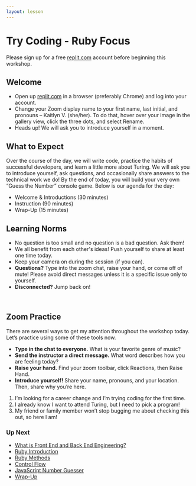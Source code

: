 ```yaml
---
layout: lesson
---
```


# Try Coding - Ruby Focus

Please sign up for a free <a target="blank" href="https://replit.com/~">replit.com</a> account before beginning this workshop.

## Welcome

- Open up <a target="blank" href="https://replit.com/~">replit.com</a> in a browser (preferably Chrome) and log into your account.
- Change your Zoom display name to your first name, last initial, and pronouns – Kaitlyn V. (she/her). To do that, hover over your image in the gallery view, click the three dots, and select Rename.
- Heads up! We will ask you to introduce yourself in a moment.

## What to Expect

Over the course of the day, we will write code, practice the habits of successful developers, and learn a little more about Turing. We will ask you to introduce yourself, ask questions, and occasionally share answers to the technical work we do! By the end of today, you will build your very own “Guess the Number” console game. Below is our agenda for the day:

- Welcome & Introductions (30 minutes)
- Instruction (90 minutes)
- Wrap-Up (15 minutes)


## Learning Norms

- No question is too small and no question is a bad question. Ask them!
- We all benefit from each other's ideas! Push yourself to share at least one time today.
- Keep your camera on during the session (if you can).
- **Questions?** Type into the zoom chat, raise your hand, or come off of mute! Please avoid direct messages unless it is a specific issue only to yourself.
- **Disconnected?** Jump back on!
<br>

## Zoom Practice

There are several ways to get my attention throughout the workshop today. Let’s practice using some of these tools now.
- **Type in the chat to everyone.** What is your favorite genre of music?
- **Send the instructor a direct message.** What word describes how you are feeling today?
- **Raise your hand.** Find your zoom toolbar, click Reactions, then Raise Hand.
- **Introduce yourself!** Share your name, pronouns, and your location. Then, share why you’re here.
1. I’m looking for a career change and I’m trying coding for the first time.
2. I already know I want to attend Turing, but I need to pick a program!
3. My friend or family member won’t stop bugging me about checking this out, so here I am!

### Up Next

- [What is Front End and Back End Engineering?](./what-is-fe-be)
- [Ruby Introduction](./ruby-intro)
- [Ruby Methods](./ruby-methods)
- [Control Flow](./control-flow)
- [JavaScript Number Guesser](./js-number-guesser)
- [Wrap-Up](./wrap-up)

